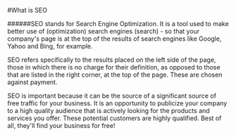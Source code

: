 #What is SEO

######SEO stands for Search Engine Optimization. It is a tool used to make better use of (optimization) search engines (search) - so that your company's page is at the top of the results of search engines like Google, Yahoo and Bing, for example.

SEO refers specifically to the results placed on the left side of the page, those in which there is no charge for their definition, as opposed to those that are listed in the right corner, at the top of the page. These are chosen against payment.

SEO is important because it can be the source of a significant source of free traffic for your business. It is an opportunity to publicize your company to a high quality audience that is actively looking for the products and services you offer. These potential customers are highly qualified. Best of all, they'll find your business for free!
